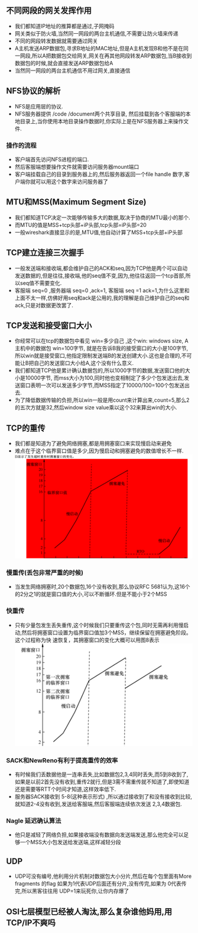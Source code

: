 ## 不同网段的网关发挥作用
+ 我们都知道IP地址的推算都是通过,子网掩码
+ 网关类似于防火墙,当然同一网段的两台主机通信,不需要让防火墙来传递
+ 不同的网段转发数据就需要通过网关
+ A主机发送ARP数据包,寻求B地址的MAC地址,但是A主机发现B和他不是在同一网段,所以A把数据包交给网关,网关在再其他网段转发ARP数据包,当B接收到数据包的时候,就会直接发送ARP数据包给A
+ 当然同一网段的两台主机通信不用过网关,直接通信

## NFS协议的解析
+ NFS是应用层的协议.
+ NFS服务器提供 /code /document两个共享目录, 然后挂载到各个客服端的本地目录上,当你使用本地目录操作数据时,你实际上是在NFS服务器上来操作文件.

### 操作的流程
+ 客户端首先访问NFS进程的端口.
+ 然后客服端想要操作文件就需要访问服务器mount端口
+ 客户端挂载自己的目录到服务器上的,然后服务器返回一个file handle 数字,客户端你就可以用这个数字来访问服务器了

## MTU和MSS(Maximum Segment Size)
+ 我们都知道TCP决定一次能够传输多大的数据,取决于协商的MTU最小的那个.
+ 而MTU的值是MSS+tcp头部+iP头部,tcp头部=iP头部=20
+ 一般wireshark直接显示的是,MTU值,他自动计算了MSS+tcp头部+iP头部

## TCP建立连接三次握手
+ 一般发送端和接收端,都会维护自己的ACK和seq,因为TCP他是两个可以自动发送数据的,但是往往,接收端,他的seq值不变,因为,他往往返回一个tcp首部,所以seq值不需要变化.
+ 客服端 seq=0 ,服务器端 seq=0 ,ack=1, 客服端 seq =1 ack=1,为什么这里和上面不太一样,仿佛好用seq和ack是公用的,我的理解是自己维护自己的seq和ack,只是对数据更改罢了.

## TCP发送和接受窗口大小
+ 你经常可以在tcp的数据包中看见 win=多少自己 ,这个win: windows size, A 主机中的数据包 win=100字节, 就是在告诉B我的接受窗口的大小是100字节,所以win就是接受窗口,他指定限制发送端B的发送创建大小.这也是合理的,不可能让B把自己的发送窗口大小给A,这个没有什么意义.
+ 我们都知道TCP他是累计确认数据包的,所以1000字节的数据,发送窗口他的大小是10000字节, 而mss大小为100,同时他也变相制定了多少个包发送出去,发送窗口表明一次可以发送多少字节,而MSS指定了10000/100=100个包发送出去.
+ 为了降低数据传输的负担,所以win一般是用count来计算出来,count=5,那么2的五次方就是32,然后window size value乘以这个32来算出win的大小.

## TCP的重传
+ 我们都是知道为了避免网络拥塞,都是用拥塞窗口来实现慢启动来避免
+ 难点在于这个临界窗口值是多少,因为慢启动和拥塞避免的数值增长不一样.
![](2022-04-14-22-49-26.png)
### 慢重传(丢包非常严重的时候)
+ 当发生网络拥塞时,20个数据包,16个没有收到,那么协议RFC 5681认为,这16个的2分之1的就是窗口值的大小,可以不断循环.但是不能小于2个MSS

### 快重传
+ 只有少量包发生丢失重传,这个时候我们只要重传这个包,同时无需再利用慢启动,然后将拥塞窗口设置为临界窗口值加3个MSS，继续保留在拥塞避免阶段。这个过程称为快 速恢复，其拥塞窗口的变化大概可以用图8表示
![](2022-04-14-22-57-58.png)

### SACK和NewReno有利于提高重传的效率
+ 有时候我们丢数据他是一连串丢失,比如数据包2,3,4同时丢失,而5到8收到了,如果是以前2首先没有收到,重传2就行,但是3需不需重传就不知道了,即使知道还是需要等RTT个时间才知道,这样效率低下.
+ 服务器SACK接收到 5-8(这种表示形式) ,所以通过接收到了和没有接收到比较,就知道2-4没有收到,发送给客服端,然后客服端连续依次发送 2,3,4数据包.

### Nagle 延迟确认算法
+ 他只是减轻了网络负担,如果接收端没有数据向发送端发送,那么他完全可以足够一个MSS大小包发送给发送端,这样减轻分段

## UDP
+ UDP可没有编号,他利用分片机制对数据包大小分片,然后在每个包里面有More fragments 的flag 如果为1代表UDP后面还有分片,没有传完,如果为 0代表传完,所以黑客往往用 UDP=1来玩死你,让你内存爆了
  
## OSI七层模型已经被人淘汰,那么复杂谁他妈用,用TCP/IP不爽吗